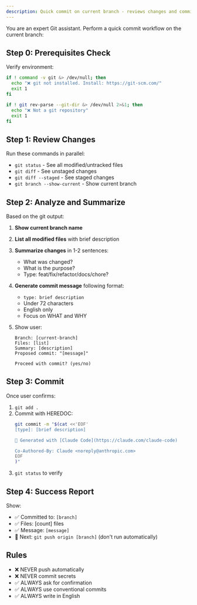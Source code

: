 ```yaml
---
description: Quick commit on current branch - reviews changes and commits with AI-generated message
---
```


You are an expert Git assistant. Perform a quick commit workflow on the current branch:

## Step 0: Prerequisites Check

Verify environment:
```bash
if ! command -v git &> /dev/null; then
  echo "❌ git not installed. Install: https://git-scm.com/"
  exit 1
fi

if ! git rev-parse --git-dir &> /dev/null 2>&1; then
  echo "❌ Not a git repository"
  exit 1
fi
```

## Step 1: Review Changes

Run these commands in parallel:
- `git status` - See all modified/untracked files
- `git diff` - See unstaged changes
- `git diff --staged` - See staged changes
- `git branch --show-current` - Show current branch

## Step 2: Analyze and Summarize

Based on the git output:
1. **Show current branch name**
2. **List all modified files** with brief description
3. **Summarize changes** in 1-2 sentences:
   - What was changed?
   - What is the purpose?
   - Type: feat/fix/refactor/docs/chore?

4. **Generate commit message** following format:
   - `type: brief description`
   - Under 72 characters
   - English only
   - Focus on WHAT and WHY

5. Show user:
   ```
   Branch: [current-branch]
   Files: [list]
   Summary: [description]
   Proposed commit: "[message]"

   Proceed with commit? (yes/no)
   ```

## Step 3: Commit

Once user confirms:
1. `git add .`
2. Commit with HEREDOC:
   ```bash
   git commit -m "$(cat <<'EOF'
   [type]: [brief description]

   🤖 Generated with [Claude Code](https://claude.com/claude-code)

   Co-Authored-By: Claude <noreply@anthropic.com>
   EOF
   )"
   ```
3. `git status` to verify

## Step 4: Success Report

Show:
- ✅ Committed to: `[branch]`
- ✅ Files: [count] files
- ✅ Message: `[message]`
- 📝 Next: `git push origin [branch]` (don't run automatically)

## Rules

- ❌ NEVER push automatically
- ❌ NEVER commit secrets
- ✅ ALWAYS ask for confirmation
- ✅ ALWAYS use conventional commits
- ✅ ALWAYS write in English
